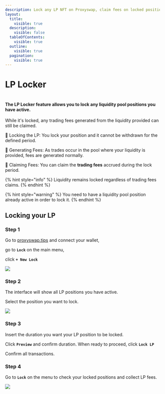 ```yaml
---
description: Lock any LP NFT on Proxyswap, claim fees on locked positions
layout:
  title:
    visible: true
  description:
    visible: false
  tableOfContents:
    visible: true
  outline:
    visible: true
  pagination:
    visible: true
---
```


# LP Locker

<figure><img src="https://files.gitbook.com/v0/b/gitbook-x-prod.appspot.com/o/spaces%2FsWBLQWgnhlgLFxKzJ0Uk%2Fuploads%2FebvejbbNs1SzdLJ7pUVm%2Fslide%200%20-%20LP%20Locker.png?alt=media&#x26;token=753fc1ea-2129-4c7c-9f6b-5ee4f0ea7a1c" alt=""><figcaption></figcaption></figure>

#### The LP Locker feature allows you to lock any liquidity pool positions you have active.&#x20;

While it's locked, any trading fees generated from the liquidity  provided can still be claimed. &#x20;

🔹 Locking the LP: You lock your position and it cannot be withdrawn for the defined period.

🔹 Generating Fees: As trades occur in the pool where your liquidity is provided, fees are generated normally.

🔹 Claiming Fees: You can claim the **trading fees** accrued during the lock period.

{% hint style="info" %}
Liquidity remains locked regardless of trading fees claims.
{% endhint %}

{% hint style="warning" %}
You need to have a liquidity pool position already active in order to lock it.
{% endhint %}

## Locking your LP

### Step 1

Go to [proxyswap.tips](https://proxyswap.tips) and connect your wallet,&#x20;

go to **`Lock`** on the main menu,&#x20;

click  **`+ New Lock`**

![](https://files.gitbook.com/v0/b/gitbook-x-prod.appspot.com/o/spaces%2FsWBLQWgnhlgLFxKzJ0Uk%2Fuploads%2FW6n0JTrvVeHDJoK9oUAj%2Fslide%203%20-%20LP%20Locker.png?alt=media\&token=bab9069d-436b-41d4-9f9e-2e01afa959ea)

### Step 2

The interface will show all LP positions you have active.&#x20;

Select the position you want to lock.

![](https://files.gitbook.com/v0/b/gitbook-x-prod.appspot.com/o/spaces%2FsWBLQWgnhlgLFxKzJ0Uk%2Fuploads%2FCwKKLtS0TNM2XkTZY4Wz%2Fslide%204%20-%20LP%20Locker.png?alt=media\&token=a52574bb-b630-4982-b4f8-9dc0e5ab48a4)

### Step 3

Insert the duration you want your LP position to be locked.

Click **`Preview`** and confirm duration. When ready to proceed, click **`Lock LP`**

Confirm all transactions.

### Step 4

Go to **`Lock`** on the menu to check your locked positions and collect LP fees.&#x20;

![](https://files.gitbook.com/v0/b/gitbook-x-prod.appspot.com/o/spaces%2FsWBLQWgnhlgLFxKzJ0Uk%2Fuploads%2FkJBW6sBg14Pk16Ra6LOJ%2Fslide%2010%20-%20LP%20Locker.png?alt=media\&token=776e0d30-b2dc-491a-b5f8-2e1d2597c189)



